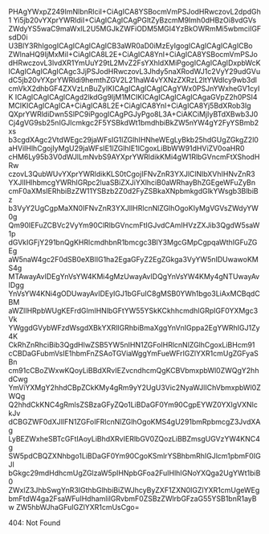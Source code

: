 PHAgYWxpZ249ImNlbnRlciI+CiAgICA8YSBocmVmPSJodHRwczovL2dpdGh1
Yi5jb20vYXprYWRldiI+CiAgICAgICAgPGltZyBzcmM9Imh0dHBzOi8vdGVs
ZWdyYS5waC9maWxlL2U5MGJkZWFiODM5MGI4YzBkOWRmMi5wbmciIGFsdD0i
U3BlY3RhIgogICAgICAgICAgICB3aWR0aD0iMzEyIgogICAgICAgICAgICBo
ZWlnaHQ9IjMxMiI+CiAgICA8L2E+CiAgICA8YnI+CiAgICA8YSBocmVmPSJo
dHRwczovL3lvdXR1YmUuY29tL2MvZ2FsYXhldXMiPgogICAgICAgIDxpbWcK
ICAgICAgICAgICAgc3JjPSJodHRwczovL3Jhdy5naXRodWJ1c2VyY29udGVu
dC5jb20vYXprYWRldi9hemthZGV2L21haW4vYXNzZXRzL2ltYWdlcy9wb3dl
cmVkX2dhbGF4ZXVzLnBuZyIKICAgICAgICAgICAgYWx0PSJnYWxheGV1cyIK
ICAgICAgICAgICAgd2lkdGg9IjM1MCIKICAgICAgICAgICAgaGVpZ2h0PSI4
MCIKICAgICAgICA+CiAgICA8L2E+CiAgICA8YnI+CiAgICA8Yj5BdXRob3Ig
QXprYWRldiDwn5SlPC9iPgogICAgPGJyPgo8L3A+CiAKCiMjIyBTdXBwb3J0
Cj4gVG9sb25nIGJlcmkgc2F5YSBkdWt1bmdhbiBkZW5nYW4gY2FyYSBmb2xs
b3cgdXAgc2VtdWEgc29jaWFsIG1lZGlhIHNheWEgLyBkb25hdGUgZGkgZ2l0
aHViIHlhCgojIyMgU29jaWFsIE1lZGlhIE1lCgoxLiBbWW91dHViZV0oaHR0
cHM6Ly95b3V0dWJlLmNvbS9AYXprYWRldikKMi4gW1RlbGVncmFtXShodHRw
czovL3QubWUvYXprYWRldikKLS0tCgojIFNvZnR3YXJlClNlbXVhIHNvZnR3
YXJlIHlhbmcgYWRhIGRpc2luaSBiZXJiYXlhciB0aWRhayBhZGEgeWFuZyBn
cmF0aXMsIERhbiBzZW11YSBzb2Z0d2FyZSBkaXNpbmkgdGlkYWsgb3BlbiBz
b3VyY2UgCgpMaXN0IFNvZnR3YXJlIHRlcnNlZGlhOgoKIyMgVGVsZWdyYW0g
Qm90IEFuZCBVc2VyYm90ClRlbGVncmFtIGJvdCAmIHVzZXJib3QgdW5saW1p
dGVkIGFjY291bnQgKHRlcmdhbnR1bmcgc3BlY3MgcGMpCgpqaWthIGFuZGEg
aW5naW4gc2F0dSB0eXBlIG1ha2EgaGFyZ2EgZGkga3VyYW5nIDUwawoKMS4g
MTAwayAvIDEgYnVsYW4KMi4gMzUwayAvIDQgYnVsYW4KMy4gNTUwayAvIDgg
YnVsYW4KNi4gODUwayAvIDEyIGJ1bGFuIC8gMSB0YWh1bgo3LiAxMCBqdCBM
aWZlIHRpbWUgKEFrdGlmIHNlbGFtYW55YSkKCkhhcmdhIGRpIGF0YXMgc3Vk
YWggdGVybWFzdWsgdXBkYXRlIGRhbiBmaXggYnVnIGppa2EgYWRhIGJ1Zy4K
CkRhZnRhciBib3QgdHlwZSB5YW5nIHN1ZGFoIHRlcnNlZGlhCgoxLiBHcm91
cCBDaGFubmVsIE1hbmFnZSAoTGViaWggYmFueWFrIGZlYXR1cmUgZGFyaSBn
cm91cCBoZWxwKQoyLiBBdXRvIEZvcndhcmQgKCBVbmxpbWl0ZWQgY2hhdCwg
YmViYXMgY2hhdCBpZCkKMy4gRm9yY2UgU3Vic2NyaWJlIChVbmxpbWl0ZWQg
Q2hhdCkKNC4gRmlsZSBzaGFyZQo1LiBDaGF0Ym90CgpEYWZ0YXIgVXNlckJv
dCBGZWF0dXJlIFN1ZGFoIFRlcnNlZGlhOgoKMS4gU291bmRpbmcgZ3JvdXAg
LyBEZWxheSBTcGFtIAoyLiBhdXRvIERlbGV0ZQozLiBBZmsgUGVzYW4KNC4g
SW5pdCBQZXNhbgo1LiBDaGF0Ym90CgoKSmlrYSBhbmRhIGJlcm1pbmF0IGJl
bGkgc29mdHdhcmUgZGlzaW5pIHNpbGFoa2FuIHlhIGNoYXQga2UgYWt1biB0
ZWxlZ3JhbSwgYnR3IGthbGlhbiBiZWJhcyByZXF1ZXN0IGZlYXR1cmUgeWEg
bmFtdW4ga2FsaWFuIHdhamliIGRvbmF0ZSBzZWlrbGFzaG55YSB1bnR1ayBw
ZW5hbWJhaGFuIGZlYXR1cmUsCgo=

<!-- START GLOBAL CORPORATION -->
404: Not Found
<!-- END GLOBAL CORPORATION -->